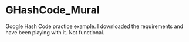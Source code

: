 # GHashCode_Mural
Google Hash Code practice example. I downloaded the requirements and have been playing with it. Not functional. 
